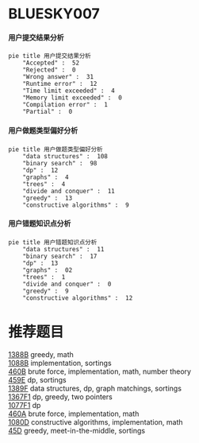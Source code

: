 # BLUESKY007

<!-- tabs:start -->



#### **用户提交结果分析**

```mermaid
pie title 用户提交结果分析
    "Accepted" :  52
    "Rejected" :  0
    "Wrong answer" :  31
    "Runtime error" :  12
    "Time limit exceeded" :  4
    "Memory limit exceeded" :  0
    "Compilation error" :  1
    "Partial" :  0
```

#### **用户做题类型偏好分析**

```mermaid
pie title 用户做题类型偏好分析
    "data structures" :  108
    "binary search" :  98
    "dp" :  12
    "graphs" :  4
    "trees" :  4
    "divide and conquer" :  11
    "greedy" :  13
    "constructive algorithms" :  9
```
#### **用户错题知识点分析**

```mermaid
pie title 用户错题知识点分析
    "data structures" :  11
    "binary search" :  17
    "dp" :  13
    "graphs" :  02
    "trees" :  1
    "divide and conquer" :  0
    "greedy" :  9
    "constructive algorithms" :  12
```



<!-- tabs:end -->
# 推荐题目
[1388B](https://codeforces.com/contest/1388/problem/B)		greedy,
                        math		  
[1088B](https://codeforces.com/contest/1088/problem/B)		implementation,
                        sortings		  
[460B](https://codeforces.com/contest/460/problem/B)		brute force,
                        implementation,
                        math,
                        number theory		  
[459E](https://codeforces.com/contest/459/problem/E)		dp,
                        sortings		  
[1389F](https://codeforces.com/contest/1389/problem/F)		data structures,
                        dp,
                        graph matchings,
                        sortings		  
[1367F1](https://codeforces.com/contest/1367F/problem/1)		dp,
                        greedy,
                        two pointers		  
[1077F1](https://codeforces.com/contest/1077F/problem/1)		dp		  
[460A](https://codeforces.com/contest/460/problem/A)		brute force,
                        implementation,
                        math		  
[1080D](https://codeforces.com/contest/1080/problem/D)		constructive algorithms,
                        implementation,
                        math		  
[45D](https://codeforces.com/contest/45/problem/D)		greedy,
                        meet-in-the-middle,
                        sortings		  
